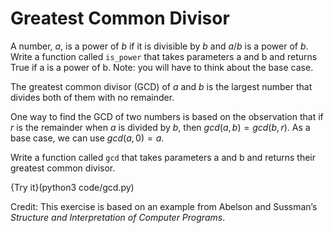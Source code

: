 # Greatest Common Divisor

A number, $a$, is a power of $b$ if it is divisible by $b$ and $a/b$ is a power of $b$. Write a function called `is_power` that takes parameters <span>a</span> and <span>b</span> and returns <span>True</span> if <span>a</span> is a power of <span>b</span>. Note: you will have to think about the base case.

The greatest common divisor (GCD) of $a$ and $b$ is the largest number that divides both of them with no remainder.

One way to find the GCD of two numbers is based on the observation that if $r$ is the remainder when $a$ is divided by $b$, then $gcd(a,
b) = gcd(b, r)$. As a base case, we can use $gcd(a, 0) = a$.

Write a function called `gcd` that takes parameters <span>a</span> and <span>b</span> and returns their greatest common divisor.

{Try it}(python3 code/gcd.py)

Credit: This exercise is based on an example from Abelson and Sussman’s <span>*Structure and Interpretation of Computer Programs*</span>.